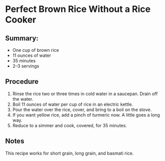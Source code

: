 # Perfect Brown Rice Without a Rice Cooker

## Summary:

- One cup of brown rice
- 11 ounces of water
- 35 minutes
- 2–3 servings

## Procedure

1. Rinse the rice two or three times in cold water in a saucepan. Drain off the water.
2. Boil 11 ounces of water per cup of rice in an electric kettle.
3. Pour the water over the rice, cover, and bring to a boil on the stove.
4. If you want yellow rice, add a pinch of turmeric now. A little goes a long way.
5. Reduce to a simmer and cook, covered, for 35 minutes.

## Notes

This recipe works for short grain, long grain, and basmati rice.